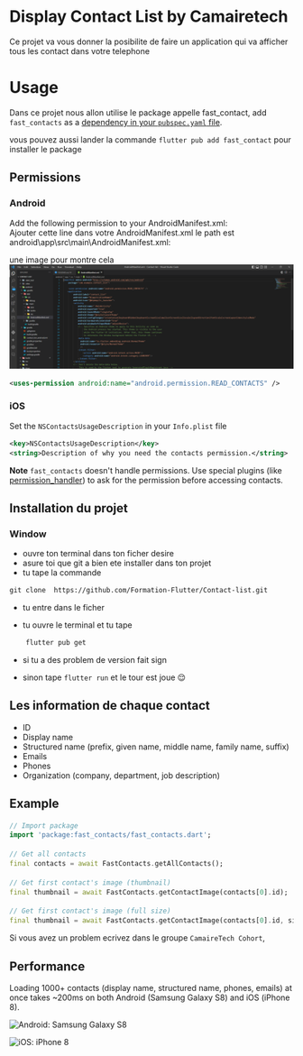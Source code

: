 # Display Contact List by Camairetech




Ce projet va vous donner la posibilite de faire un application qui va afficher tous les contact dans votre telephone 

# Usage

Dans ce projet nous allon utilise le package appelle fast_contact, add `fast_contacts` as a [dependency in your `pubspec.yaml` file](https://flutter.io/platform-plugins/).

vous pouvez aussi lander la commande `flutter pub add fast_contact` pour installer le package 

## Permissions  
### Android  
Add the following permission to your AndroidManifest.xml:  
Ajouter cette line dans votre  AndroidManifest.xml le path est android\app\src\main\AndroidManifest.xml:  


une image pour montre cela 
![alt text](https://github.com/Formation-Flutter/Contact-list/blob/main/img1.png)

```xml  
<uses-permission android:name="android.permission.READ_CONTACTS" />  
```

### iOS
Set the `NSContactsUsageDescription` in your `Info.plist` file  
  
```xml  
<key>NSContactsUsageDescription</key>  
<string>Description of why you need the contacts permission.</string>  
```  

**Note**
`fast_contacts` doesn't handle permissions. Use special plugins (like [permission_handler](https://pub.dartlang.org/packages/permission_handler)) to ask for the permission before accessing contacts.
## Installation du projet 

### Window
- ouvre ton terminal dans ton ficher desire 
- asure toi que git a bien ete installer dans ton projet 
- tu tape la commande 
```xml  
git clone  https://github.com/Formation-Flutter/Contact-list.git
``` 
- tu entre dans le ficher 

- tu ouvre le terminal et tu tape 
```xml  
    flutter pub get 
``` 
- si tu a des problem de version fait sign 

- sinon tape `flutter run` et le tour est joue 😌 

## Les information de chaque contact

- ID
- Display name
- Structured name (prefix, given name, middle name, family name, suffix)
- Emails
- Phones
- Organization (company, department, job description)

## Example

```dart
// Import package  
import 'package:fast_contacts/fast_contacts.dart';  

// Get all contacts
final contacts = await FastContacts.getAllContacts();

// Get first contact's image (thumbnail)
final thumbnail = await FastContacts.getContactImage(contacts[0].id);

// Get first contact's image (full size)
final thumbnail = await FastContacts.getContactImage(contacts[0].id, size: ContactImageSize.fullSize);
```

Si vous avez un problem ecrivez dans le groupe `CamaireTech Cohort`,

## Performance

Loading 1000+ contacts (display name, structured name, phones, emails) at once takes ~200ms on both Android (Samsung Galaxy S8) and iOS (iPhone 8).

![Android: Samsung Galaxy S8](doc/images/android_screenshot.png)

![iOS: iPhone 8](doc/images/ios_screenshot.png)